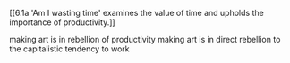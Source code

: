 [[6.1a 'Am I wasting time' examines the value of time and upholds the importance of productivity.]]

making art is in rebellion of productivity
making art is in direct rebellion to the capitalistic tendency to work 